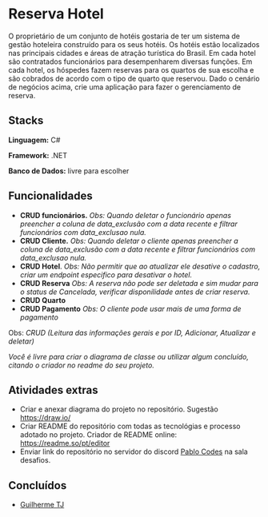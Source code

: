 # Reserva Hotel

O proprietário de um conjunto de hotéis gostaria de ter um sistema de gestão hoteleira construído para os seus hotéis. Os hotéis estão localizados nas principais cidades e áreas de atração turística do Brasil. Em cada hotel são contratados funcionários para desempenharem diversas funções. Em cada hotel, os hóspedes fazem reservas para os quartos de sua escolha e são cobrados de acordo com o tipo de quarto que reservou. Dado o cenário de negócios acima, crie uma aplicação para fazer o gerenciamento de reserva.

## Stacks

**Linguagem:** C#

**Framework:** .NET

**Banco de Dados:** livre para escolher

## Funcionalidades

- **CRUD funcionários.** _Obs: Quando deletar o funcionário apenas preencher a coluna de data_exclusão com a data recente e filtrar funcionários com data_exclusao nula._
- **CRUD Cliente.** _Obs: Quando deletar o cliente apenas preencher a coluna de data_exclusão com a data recente e filtrar funcionários com data_exclusao nula._
- **CRUD Hotel**. _Obs: Não permitir que ao atualizar ele desative o cadastro, criar um endpoint especifico para desativar o hotel._
- **CRUD Reserva** _Obs: A reserva não pode ser deletada e sim mudar para o status de Cancelada, verificar disponilidade antes de criar reserva._
- **CRUD Quarto**
- **CRUD Pagamento** _Obs: O cliente pode usar mais de uma forma de pagamento_

Obs: _CRUD (Leitura das informações gerais e por ID, Adicionar, Atualizar e deletar)_

_Você é livre para criar o diagrama de classe ou utilizar algum concluído, citando o criador no readme do seu projeto._

## Atividades extras

- Criar e anexar diagrama do projeto no repositório. Sugestão https://draw.io/
- Criar README do repositório com todas as tecnológias e processo adotado no projeto. Criador de README online: https://readme.so/pt/editor
- Enviar link do repositório no servidor do discord [Pablo Codes](https://discord.gg/zkW3QNcdPw) na sala desafios.

## Concluídos

- [Guilherme TJ](https://github.com/guilhermetj/Hotel_Management)
